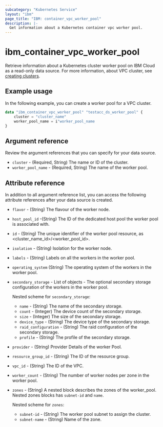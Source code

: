 ```yaml
---
subcategory: "Kubernetes Service"
layout: "ibm"
page_title: "IBM: container_vpc_worker_pool"
description: |-
  Get information about a Kubernetes container vpc worker pool.
---
```


# ibm_container_vpc_worker_pool
Retrieve information about a Kubernetes cluster worker pool on IBM Cloud as a read-only data source. For more information, about VPC cluster, see [creating clusters](https://cloud.ibm.com/docs/containers?topic=containers-clusters).

## Example usage
In the following example, you can create a worker pool for a VPC cluster.

```terraform
data "ibm_container_vpc_worker_pool" "testacc_ds_worker_pool" {
    cluster = "cluster_name"
    worker_pool_name = i"worker_pool_name
}
```


## Argument reference
Review the argument references that you can specify for your data source. 

- `cluster` - (Required, String) The name or ID of the cluster.
- `worker_pool_name` - (Required, String) The name of the worker pool.

## Attribute reference
In addition to all argument reference list, you can access the following attribute references after your data source is created. 

- `flavor` - (String) The flavour of the worker node.
- `host_pool_id` -(String) The ID of the dedicated host pool the worker pool is associated with.
- `id` - (String) The unique identifier of the worker pool resource, as <cluster_name_id>/<worker_pool_id>.
- `isolation` - (String) Isolation for the worker node.
- `labels` - (String) Labels on all the workers in the worker pool. 
- `operating_system` (String) The operating system of the workers in the worker pool.
- `secondary_storage` - List of objects - The optional secondary storage configuration of the workers in the worker pool.

  Nested scheme for `secondary_storage`:
  - `name` - (String) The name of the secondary storage.
  - `count` - (Integer) The device count of the secondary storage.
  - `size` - (Integer) The size of the secondary storage.
  - `device_type` - (String) The device type of the secondary storage.
  - `raid_configuration` - (String) The raid configuration of the secondary storage.
  - `profile` - (String) The profile of the secondary storage.
- `provider` - (String) Provider Details of the worker Pool.
- `resource_group_id` - (String) The ID of the resource group.
- `vpc_id` - (String) The ID of the VPC.
- `worker_count` - (String) The number of worker nodes per zone in the worker pool.
- `zones` - (String) A nested block describes the zones of the worker_pool. Nested zones blocks has `subnet-id` and `name`.

  Nested scheme for `zones`:
	- `subnet-id` - (String) The worker pool subnet to assign the cluster.
	- `subnet-name` - (String) Name of the zone.
